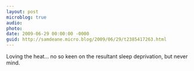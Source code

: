 ```yaml
---
layout: post
microblog: true
audio: 
photo: 
date: 2009-06-29 00:00:00 -0000
guid: http://samdeane.micro.blog/2009/06/29/t2385417263.html
---
```

Loving the heat... no so keen on the resultant sleep deprivation, but never mind.
